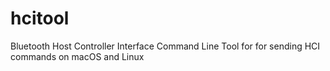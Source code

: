 # hcitool

Bluetooth Host Controller Interface Command Line Tool for for sending HCI commands on macOS and Linux
